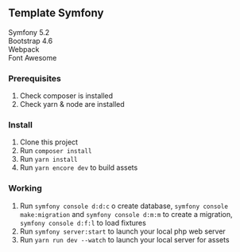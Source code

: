 ## Template Symfony

Symfony 5.2  
Bootstrap 4.6  
Webpack  
Font Awesome  

### Prerequisites

1. Check composer is installed
2. Check yarn & node are installed

### Install

1. Clone this project
2. Run `composer install`
3. Run `yarn install`
4. Run `yarn encore dev` to build assets

### Working

1. Run `symfony console d:d:c` o create database, `symfony console make:migration` and `symfony console d:m:m` to create a migration, `symfony console d:f:l` to load fixtures
2. Run `symfony server:start` to launch your local php web server
3. Run `yarn run dev --watch` to launch your local server for assets
